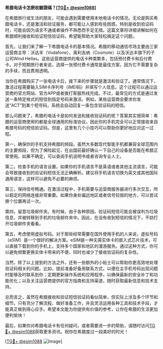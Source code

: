 **希腊电话卡怎麽收驗證碼？[[TG💪+ @esim1088](https://t.me/s/esim1088)]**

在希腊旅行或生活的朋友，可能会遇到需要使用本地电话卡的情况。无论是购买希腊电话卡，还是激活和验证服务，都可能让人感到有些困惑。特别是收到验证码时，可能会因为语言不通或者操作不熟悉而手足无措。这篇文章将详细讲解如何在希腊顺利接收和验证短信验证码，希望能帮助大家轻松搞定这个问题。

首先，让我们来了解一下希腊电话卡的基本情况。希腊的移动通信市场主要由三家运营商主导：沃达丰（Vodafone）、奥利吉纳（Cosmote）以及沃达丰旗下的子公司Wind Hellas。这些运营商提供的电话卡种类繁多，包括预付费卡和后付费卡。对于短期旅行者来说，选择一张预付费卡通常是最佳方案，因为它不需要复杂的手续，而且费用透明。

当你在希腊购买了一张电话卡后，接下来的步骤就是激活和验证了。通常情况下，激活过程需要输入SIM卡序列号（IMEI码）并填写个人信息。这个过程可以通过运营商的官方网站、官方APP或者拨打客服热线完成。不过，最常见的方式是通过发送一条特定格式的短信到指定号码来激活。例如，某些运营商会要求你发送“ACT”到某个短号码，系统会自动回复一条包含验证码的短信。

那么问题来了，希腊的电话卡是如何发送和接收验证码的呢？答案其实很简单：希腊的运营商使用的都是全球通用的标准协议，因此你的手机完全可以正常接收来自希腊号码的短信验证码。但是，这里有几个小技巧可以帮助你更好地应对这一过程。

第一，确保你的手机支持希腊的频段。虽然大多数现代智能手机都兼容全球范围内的主要频段，但为了保险起见，在出国前最好确认一下自己的设备是否能在希腊正常使用。如果不确定，可以查阅手机说明书或者咨询专业人士。

第二，检查手机的语言设置。如果你的手机语言不是英语或者其他主流语言，可能会导致接收到的验证码短信无法正确解析。建议将手机语言切换为英文或其他国际通用语言，这样可以避免不必要的麻烦。

第三，保持信号畅通。在激活过程中，手机需要与运营商服务器进行多次交互，所以稳定的网络连接非常重要。如果你身处偏远地区或者信号较弱的地方，可以尝试换个位置再试一次。

第四，留意垃圾邮件夹。有时候，由于各种原因，验证码短信可能会被误判为垃圾信息，并被转移到手机的垃圾邮件夹中。因此，在没有收到短信的情况下，不妨打开垃圾邮件夹看看。

第五，考虑使用虚拟号码。对于那些经常需要在国外使用手机的人来说，虚拟号码（eSIM）是一个很好的解决方案。eSIM是一种无需实体卡的嵌入式芯片技术，可以直接下载到你的手机上，支持多个国家和地区的漫游服务。通过这种方式，你可以避免频繁更换实体卡带来的不便，同时也减少了接收验证码的复杂性。

当然，除了以上提到的方法之外，还有一些额外的小贴士可以帮助你更高效地处理验证码相关的问题。比如，提前准备好备用联系方式，以便在主手机号码出现问题时能够及时联系到你；定期更新操作系统和应用程序，以确保最新的安全补丁和功能优化；以及关注运营商提供的官方指南和支持渠道，随时获取最新信息和技术支持。

总而言之，虽然在希腊接收和验证短信验证码看似简单，但实际上涉及多个环节和细节。只有充分了解流程、做好准备工作，并且灵活运用各种工具和技术手段，才能真正做到得心应手。希望本文能为你提供有价值的参考，让你在希腊的生活更加便利愉快！

最后，如果你对希腊电话卡有任何疑问，或者需要进一步的帮助，请随时访问[TG💪+ @esim1088](https://t.me/s/esim1088)获取更多资讯。祝你在希腊度过一段美好的时光！

[[TG💪+ @esim1088](https://t.me/s/esim1088) ![Image](https://i.postimg.cc/4NQfJmqS/Snipaste-2025-05-13-00-14-12.png)]